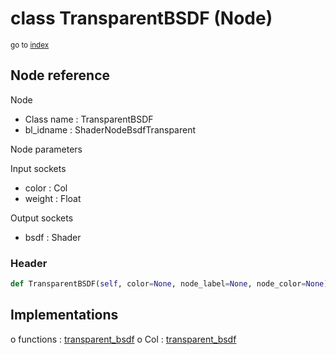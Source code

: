 # class TransparentBSDF (Node)

<sub>go to [index](/docs/index.md)</sub>

## Node reference

Node
 - Class name : TransparentBSDF
 - bl_idname : ShaderNodeBsdfTransparent

Node parameters

Input sockets
 - color : Col
 - weight : Float

Output sockets
 - bsdf : Shader

### Header

``` python
def TransparentBSDF(self, color=None, node_label=None, node_color=None):
```

## Implementations

o functions : [transparent_bsdf](/docs/Shader_classes/transparent_bsdf.md)
o Col : [transparent_bsdf](#transparent_bsdf) 

